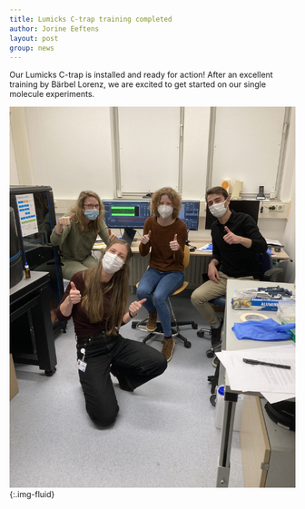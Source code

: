 ```yaml
---
title: Lumicks C-trap training completed
author: Jorine Eeftens
layout: post
group: news
---
```


Our Lumicks C-trap is installed and ready for action! After an excellent training by Bärbel Lorenz, we are excited to get started on our single molecule experiments.

![ctrapinstall](/static/img/news/ctrapinstall.JPG "ctrapinstall"){:.img-fluid}
